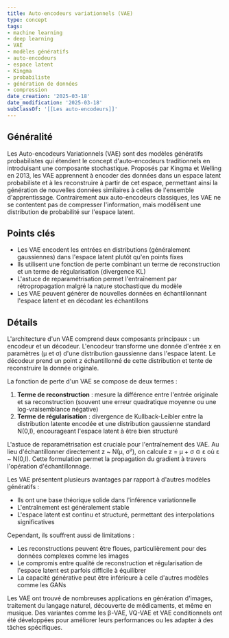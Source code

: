 ```yaml
---
title: Auto-encodeurs variationnels (VAE)
type: concept
tags:
- machine learning
- deep learning
- VAE
- modèles génératifs
- auto-encodeurs
- espace latent
- Kingma
- probabiliste
- génération de données
- compression
date_creation: '2025-03-18'
date_modification: '2025-03-18'
subClassOf: '[[Les auto-encodeurs]]'
---
```

## Généralité

Les Auto-encodeurs Variationnels (VAE) sont des modèles génératifs probabilistes qui étendent le concept d'auto-encodeurs traditionnels en introduisant une composante stochastique. Proposés par Kingma et Welling en 2013, les VAE apprennent à encoder des données dans un espace latent probabiliste et à les reconstruire à partir de cet espace, permettant ainsi la génération de nouvelles données similaires à celles de l'ensemble d'apprentissage. Contrairement aux auto-encodeurs classiques, les VAE ne se contentent pas de compresser l'information, mais modélisent une distribution de probabilité sur l'espace latent.

## Points clés

- Les VAE encodent les entrées en distributions (généralement gaussiennes) dans l'espace latent plutôt qu'en points fixes
- Ils utilisent une fonction de perte combinant un terme de reconstruction et un terme de régularisation (divergence KL)
- L'astuce de reparamétrisation permet l'entraînement par rétropropagation malgré la nature stochastique du modèle
- Les VAE peuvent générer de nouvelles données en échantillonnant l'espace latent et en décodant les échantillons

## Détails

L'architecture d'un VAE comprend deux composants principaux : un encodeur et un décodeur. L'encodeur transforme une donnée d'entrée x en paramètres (μ et σ) d'une distribution gaussienne dans l'espace latent. Le décodeur prend un point z échantillonné de cette distribution et tente de reconstruire la donnée originale.

La fonction de perte d'un VAE se compose de deux termes :
1. **Terme de reconstruction** : mesure la différence entre l'entrée originale et sa reconstruction (souvent une erreur quadratique moyenne ou une log-vraisemblance négative)
2. **Terme de régularisation** : divergence de Kullback-Leibler entre la distribution latente encodée et une distribution gaussienne standard N(0,I), encourageant l'espace latent à être bien structuré

L'astuce de reparamétrisation est cruciale pour l'entraînement des VAE. Au lieu d'échantillonner directement z ~ N(μ, σ²), on calcule z = μ + σ ⊙ ε où ε ~ N(0,I). Cette formulation permet la propagation du gradient à travers l'opération d'échantillonnage.

Les VAE présentent plusieurs avantages par rapport à d'autres modèles génératifs :
- Ils ont une base théorique solide dans l'inférence variationnelle
- L'entraînement est généralement stable
- L'espace latent est continu et structuré, permettant des interpolations significatives

Cependant, ils souffrent aussi de limitations :
- Les reconstructions peuvent être floues, particulièrement pour des données complexes comme les images
- Le compromis entre qualité de reconstruction et régularisation de l'espace latent est parfois difficile à équilibrer
- La capacité générative peut être inférieure à celle d'autres modèles comme les GANs

Les VAE ont trouvé de nombreuses applications en génération d'images, traitement du langage naturel, découverte de médicaments, et même en musique. Des variantes comme les β-VAE, VQ-VAE et VAE conditionnels ont été développées pour améliorer leurs performances ou les adapter à des tâches spécifiques.